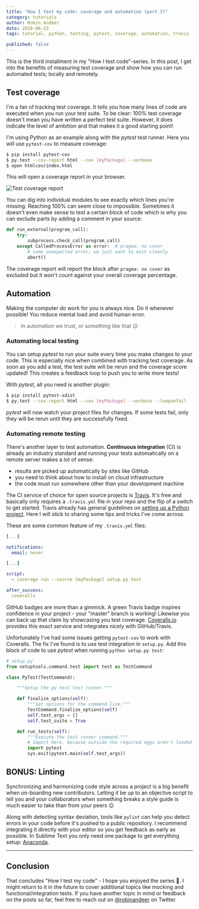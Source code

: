 ```yaml
---
title: "How I test my code: coverage and automation (part 3)"
category: tutorials
author: Robin Andeer
date: 2016-06-23
tags: tutorial, python, testing, pytest, coverage, automation, travis

published: false
---
```


This is the third installment in my "How I test code"-series. In this post, I get into the benefits of measuring test coverage and show how you can run automated tests; locally and remotely.

## Test coverage

I'm a fan of tracking test coverage. It tells you how many lines of code are executed when you run your test suite. To be clear: 100% test coverage doesn't mean you have written a perfect test suite. However, it does indicate the level of ambition and that makes it a good starting point!

I'm using Python as an example along with the _pytest_ test runner. Here you will use `pytest-cov` to measure coverage:

```bash
$ pip install pytest-cov
$ py.test --cov-report html --cov [myPackage] --verbose
$ open htmlcov/index.html
```

This will open a coverage report in your browser.

![Test coverage report](/assets/img/test-coverage.png)

You can dig into individual modules to see exactly which lines you're missing. Reaching 100% can seem close to impossible. Sometimes it doesn't even make sense to test a certain block of code which is why you can exclude parts by adding a comment in your source:

```python
def run_external(program_call):
	try:
        subprocess.check_call(program_call)
    except CalledProcessError as error:  # pragma: no cover
    	# some unexpected error; we just want to exit cleanly
        abort()
```

The coverage report will report the block after `pragma: no cover` as excluded but it won't count against your overall coverage percentage.

## Automation

Making the computer do work for you is always nice. Do it whenever possible! You reduce mental load and avoid human error.

> In automation we trust, or something like that 😉

### Automating local testing

You can setup _pytest_ to run your suite every time you make changes to your code. This is especially nice when combined with tracking test coverage. As soon as you add a test, the test suite will be rerun and the coverage score updated! This creates a feedback loop to push you to write more tests!

With _pytest_, all you need is another plugin:

```bash
$ pip install pytest-xdist
$ py.test --cov-report html --cov [myPackage] --verbose --looponfail
```

_pytest_ will now watch your project files for changes. If some tests fail, only they will be rerun until they are successfully fixed.

### Automating remote testing

There's another layer to test automation. **Continuous integration** (CI) is already an industry standard and running your tests automatically on a remote server makes a lot of sense:

- results are picked up automatically by sites like GitHub
- you need to think about how to install on cloud infrastructure
- the code must run somewhere other than your development machine

The CI service of choice for open source projects is [Travis][travis]. It's free and basically only requires a `.travis.yml` file in your repo and the flip of a switch to get started. Travis already has general guidelines on [setting up a Python project][travis-python]. Here I will stick to sharing some tips and tricks I've come across.

These are some common feature of my `.travis.yml` files:

```yaml
[...]

notifications:
  email: never

[...]

script:
  - coverage run --source [myPackage] setup.py test

after_success:
  coveralls
```

GitHub badges are more than a gimmick. A green Travis badge inspires confidence in your project - your "master" branch is working! Likewise you can back up that claim by showcasing you test coverage. [Coveralls.io][coveralls] provides this exact service and integrates nicely with GitHub/Travis.

Unfortunately I've had some issues getting `pytest-cov` to work with Coveralls. The fix I've found is to use test integration in `setup.py`. Add this block of code to use _pytest_ when running `python setup.py test`:

```python
# setup.py
from setuptools.command.test import test as TestCommand

class PyTest(TestCommand):

	"""Setup the py.test test runner."""

	def finalize_options(self):
		"""Set options for the command line."""
		TestCommand.finalize_options(self)
		self.test_args = []
		self.test_suite = True

	def run_tests(self):
		"""Execute the test runner command."""
		# Import here, because outside the required eggs aren't loaded yet
		import pytest
		sys.exit(pytest.main(self.test_args))

```

## BONUS: Linting
Synchronizing and harmonizing code style across a project is a big benefit when on-boarding new contributors. Letting it be up to an objective script to tell you and your collaborators when something breaks a style guide is much easier to take than from your peers :wink:

Along with detecting syntax deviation, tools like `pylint` can help you detect errors in your code before it's pushed to a public repository. I recommend integrating it directly with your editor so you get feedback as early as possible. In Sublime Text you only need one package to get everything setup: [Anaconda][anaconda].


----

## Conclusion

That concludes "How I test my code" - I hope you enjoyed the series 🙂. I might return to it in the future to cover additional topics like mocking and functional/integration tests. If you have another topic in mind or feedback on the posts so far, feel free to reach out on [@robinandeer][twitter] on Twitter.


[coveralls]: https://coveralls.io/
[anaconda]: http://damnwidget.github.io/anaconda/
[travis]: https://travis-ci.org/
[travis-python]: https://docs.travis-ci.com/user/languages/python
[twitter]: https://twitter.com/robinandeer
